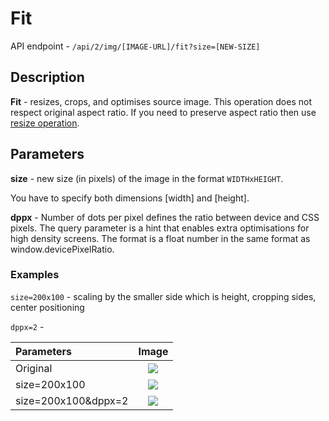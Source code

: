 # Fit

API endpoint - `/api/2/img/[IMAGE-URL]/fit?size=[NEW-SIZE]`

## Description

**Fit** - resizes, crops, and optimises source image. This operation does not respect original aspect ratio. 
If you need to preserve aspect ratio then use [resize operation](./resize.md).

## Parameters

**size** - new size \(in pixels\) of the image in the format `WIDTHxHEIGHT`.

You have to specify both dimensions \[width\] and \[height\].

**dppx** - Number of dots per pixel defines the ratio between device and CSS pixels. The query parameter is a hint that enables extra optimisations for high density screens. The format is a float number in the same format as window.devicePixelRatio.

### Examples

`size=200x100` - scaling by the smaller side which is height, cropping sides, center positioning

`dppx=2` - 

| Parameters   |                                                            Image                                                             | 
|:-------------|:----------------------------------------------------------------------------------------------------------------------------:|
| Original     |           ![](https://pixboost.com/api/2/img/http://www.midday.coffee/assets/cup.jpeg/asis?auth=MTA0ODU5NDA0NQ__)            |
| size=200x100 |     ![](https://pixboost.com/api/2/img/http://www.midday.coffee/assets/cup.jpeg/fit?size=200x100&auth=MTA0ODU5NDA0NQ__)      |
| size=200x100&dppx=2 | ![](https://pixboost.com/api/2/img/http://www.midday.coffee/assets/cup.jpeg/fit?size=200x100&dppx=2&auth=MTA0ODU5NDA0NQ__)   |

